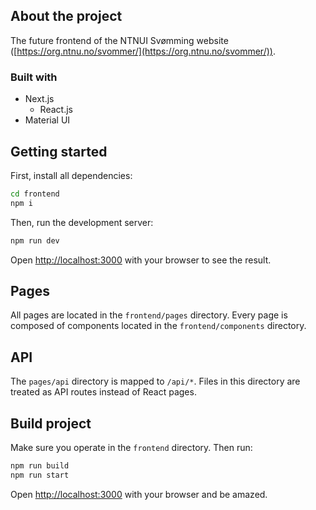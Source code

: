 ## About the project

The future frontend of the NTNUI Svømming website ([https://org.ntnu.no/svommer/](https://org.ntnu.no/svommer/)).

### Built with

* Next.js
  * React.js
* Material UI

## Getting started

First, install all dependencies:

```bash
cd frontend
npm i
```

Then, run the development server:

```bash
npm run dev
```

Open [http://localhost:3000](http://localhost:3000) with your browser to see the result.

## Pages

All pages are located in the `frontend/pages` directory. Every page is composed of components located in the `frontend/components` directory.

## API

The `pages/api` directory is mapped to `/api/*`. Files in this directory are treated as API routes instead of React pages.

## Build project

Make sure you operate in the `frontend` directory. Then run:

```bash
npm run build
npm run start
```

Open [http://localhost:3000](http://localhost:3000) with your browser and be amazed.
